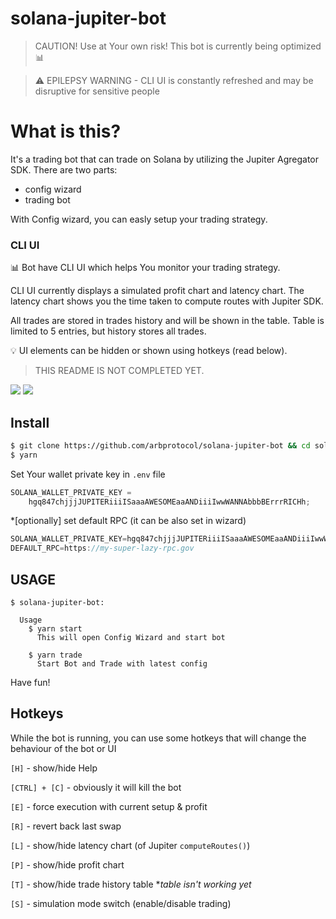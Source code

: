 # solana-jupiter-bot

> CAUTION! Use at Your own risk! This bot is currently being optimized 📊

> ⚠️ EPILEPSY WARNING - CLI UI is constantly refreshed and may be disruptive for sensitive people

# What is this?

It's a trading bot that can trade on Solana by utilizing the Jupiter Agregator SDK.
There are two parts:

- config wizard
- trading bot

With Config wizard, you can easly setup your trading strategy.

### CLI UI

📊 Bot have CLI UI which helps You monitor your trading strategy.

CLI UI currently displays a simulated profit chart and latency chart. The latency chart shows you the time taken to compute routes with Jupiter SDK.

All trades are stored in trades history and will be shown in the table. Table is limited to 5 entries, but history stores all trades.

💡 UI elements can be hidden or shown using hotkeys (read below).

> THIS README IS NOT COMPLETED YET.

![](https://github.com/arbprotocol/solana-jupiter-bot/blob/main/gif1.gif)
![](https://github.com/arbprotocol/solana-jupiter-bot/blob/main/gif2.gif)

## Install

```bash
$ git clone https://github.com/arbprotocol/solana-jupiter-bot && cd solana-jupiter-bot
$ yarn
```

Set Your wallet private key in `.env` file

```js
SOLANA_WALLET_PRIVATE_KEY =
	hgq847chjjjJUPITERiiiISaaaAWESOMEaaANDiiiIwwWANNAbbbBErrrRICHh;
```

\*[optionally] set default RPC (it can be also set in wizard)

```js
SOLANA_WALLET_PRIVATE_KEY=hgq847chjjjJUPITERiiiISaaaAWESOMEaaANDiiiIwwWANNAbbbBErrrRICHh
DEFAULT_RPC=https://my-super-lazy-rpc.gov
```

## USAGE

```
$ solana-jupiter-bot:

  Usage
    $ yarn start
      This will open Config Wizard and start bot

    $ yarn trade
      Start Bot and Trade with latest config
```

Have fun!

## Hotkeys

While the bot is running, you can use some hotkeys that will change the behaviour of the bot or UI

`[H]` - show/hide Help

`[CTRL] + [C]` - obviously it will kill the bot

`[E]` - force execution with current setup & profit

`[R]` - revert back last swap

`[L]` - show/hide latency chart (of Jupiter `computeRoutes()`)

`[P]` - show/hide profit chart

`[T]` - show/hide trade history table \*_table isn't working yet_

`[S]` - simulation mode switch (enable/disable trading)
